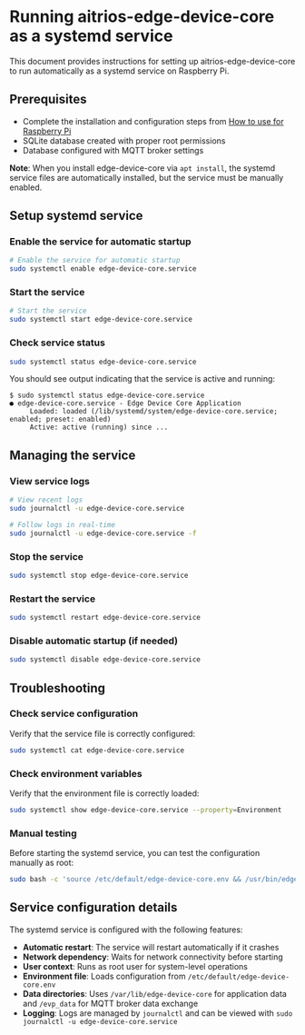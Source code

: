 # Running aitrios-edge-device-core as a systemd service

This document provides instructions for setting up aitrios-edge-device-core to run automatically as a systemd service on Raspberry Pi.

## Prerequisites

- Complete the installation and configuration steps from [How to use for Raspberry Pi](../docs/how_to_use_for_raspberry_pi.md)
- SQLite database created with proper root permissions
- Database configured with MQTT broker settings

**Note**: When you install edge-device-core via `apt install`, the systemd service files are automatically installed, but the service must be manually enabled.

## Setup systemd service

### Enable the service for automatic startup

```bash
# Enable the service for automatic startup
sudo systemctl enable edge-device-core.service
```

### Start the service

```bash
# Start the service
sudo systemctl start edge-device-core.service
```

### Check service status

```bash
sudo systemctl status edge-device-core.service
```

You should see output indicating that the service is active and running:
```
$ sudo systemctl status edge-device-core.service
● edge-device-core.service - Edge Device Core Application
     Loaded: loaded (/lib/systemd/system/edge-device-core.service; enabled; preset: enabled)
     Active: active (running) since ...
```

## Managing the service

### View service logs

```bash
# View recent logs
sudo journalctl -u edge-device-core.service

# Follow logs in real-time
sudo journalctl -u edge-device-core.service -f
```

### Stop the service

```bash
sudo systemctl stop edge-device-core.service
```

### Restart the service

```bash
sudo systemctl restart edge-device-core.service
```

### Disable automatic startup (if needed)

```bash
sudo systemctl disable edge-device-core.service
```

## Troubleshooting

### Check service configuration

Verify that the service file is correctly configured:

```bash
sudo systemctl cat edge-device-core.service
```

### Check environment variables

Verify that the environment file is correctly loaded:

```bash
sudo systemctl show edge-device-core.service --property=Environment
```

### Manual testing

Before starting the systemd service, you can test the configuration manually as root:

```bash
sudo bash -c 'source /etc/default/edge-device-core.env && /usr/bin/edge_device_core'
```

## Service configuration details

The systemd service is configured with the following features:

- **Automatic restart**: The service will restart automatically if it crashes
- **Network dependency**: Waits for network connectivity before starting
- **User context**: Runs as root user for system-level operations
- **Environment file**: Loads configuration from `/etc/default/edge-device-core.env`
- **Data directories**: Uses `/var/lib/edge-device-core` for application data and `/evp_data` for MQTT broker data exchange
- **Logging**: Logs are managed by `journalctl` and can be viewed with `sudo journalctl -u edge-device-core.service`
